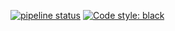 [![pipeline status](https://gitlab.com/petersimpson/peterblog/badges/master/pipeline.svg)](https://gitlab.com/petersimpson/peterblog/commits/master)
[![Code style: black](https://img.shields.io/badge/code%20style-black-000000.svg)](https://github.com/psf/black)
